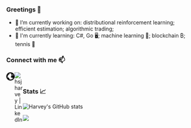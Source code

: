 ### Greetings 👋
- 🔭 I’m currently working on: distributional reinforcement learning; efficient estimation; algorithmic trading;
- 🌱 I'm currently learning: C#, Go 🖥️; machine learning 🤖; blockchain ₿; tennis 🎾


### Connect with me 📫
<a href="https://hsjharvey.github.io/"><img align="left" alt="hsjharvey.github.io" width="22px" src="https://raw.githubusercontent.com/iconic/open-iconic/master/svg/globe.svg" /></a>
<a href="https://www.linkedin.com/in/harveyhuang/"><img align="left" alt="hsjharvey | LinkedIn" width="22px" src="https://cdn.jsdelivr.net/npm/simple-icons@v3/icons/linkedin.svg" /></a>

</br>


### Stats 📈

![Harvey's GitHub stats](https://github-readme-stats.vercel.app/api/top-langs/?username=hsjharvey&hide=html&layout=compact&show_icons=true&theme=prussian)

![](https://github-profile-summary-cards.vercel.app/api/cards/profile-details?username=hsjharvey&theme=prussian)

</br>

<!--
**hsjharvey/hsjharvey** is a ✨ _special_ ✨ repository because its `README.md` (this file) appears on your GitHub profile.
<img aligh="left" alt="status" src="https://github-readme-stats.vercel.app/api?username=hsjharvey&show_icons=true&show_icons=true"/>


Here are some ideas to get you started:

- 🔭 I’m currently working on ...
- 🌱 I’m currently learning ...
- 👯 I’m looking to collaborate on ...
- 🤔 I’m looking for help with ...
- 💬 Ask me about ...
- 📫 How to reach me: ...
- 😄 Pronouns: ...
- ⚡ Fun fact: ...
-->

